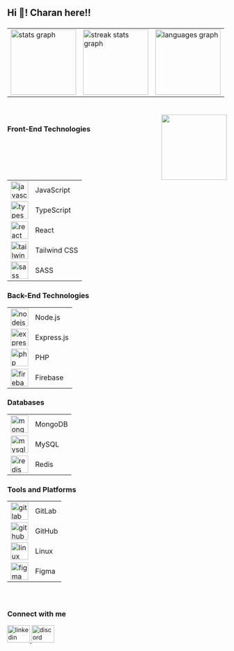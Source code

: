 <h2 align="left">Hi 👋! Charan here!!</h2>

###

<div align="center">
  <table>
    <tr>
      <td>
        <img src="https://github-readme-stats.vercel.app/api?username=RaiDevX8&theme=dark&hide_border=false&include_all_commits=true&count_private=false" height="150" alt="stats graph" />
      </td>
      <td>
        <img src="https://github-readme-streak-stats.herokuapp.com/?user=RaiDevX8&theme=dark&hide_border=false" height="150" alt="streak stats graph" />
      </td>
      <td>
        <img src="https://github-readme-stats.vercel.app/api/top-langs/?username=RaiDevX8&theme=dark&hide_border=false&include_all_commits=true&count_private=false&layout=compact" height="150" alt="languages graph" />
      </td>
    </tr>
  </table>
</div>

###

<br clear="both">

<img align="right" height="150" src="https://media.giphy.com/media/suqg0jRPpDMze/giphy.gif?cid=790b7611t7ans4i8rnd3h0vnusuhys8iqsxqjg8kt4qvoa5q&ep=v1_gifs_search&rid=giphy.gif&ct=g" />

###

<div align="left">
  <h3>Front-End Technologies</h3>
  <table>
    <tr>
      <td><img src="https://cdn.jsdelivr.net/gh/devicons/devicon/icons/javascript/javascript-original.svg" height="40" alt="javascript logo" /></td>
      <td>JavaScript</td>
    </tr>
    <tr>
      <td><img src="https://cdn.jsdelivr.net/gh/devicons/devicon/icons/typescript/typescript-original.svg" height="40" alt="typescript logo" /></td>
      <td>TypeScript</td>
    </tr>
    <tr>
      <td><img src="https://cdn.jsdelivr.net/gh/devicons/devicon/icons/react/react-original.svg" height="40" alt="react logo" /></td>
      <td>React</td>
    </tr>
    <tr>
      <td><img src="https://cdn.jsdelivr.net/gh/devicons/devicon/icons/tailwindcss/tailwindcss-original-wordmark.svg" height="40" alt="tailwindcss logo" /></td>
      <td>Tailwind CSS</td>
    </tr>
    <tr>
      <td><img src="https://cdn.jsdelivr.net/gh/devicons/devicon/icons/sass/sass-original.svg" height="40" alt="sass logo" /></td>
      <td>SASS</td>
    </tr>
  </table>
</div>

<div align="left">
  <h3>Back-End Technologies</h3>
  <table>
    <tr>
      <td><img src="https://cdn.jsdelivr.net/gh/devicons/devicon/icons/nodejs/nodejs-original.svg" height="40" alt="nodejs logo" /></td>
      <td>Node.js</td>
    </tr>
    <tr>
      <td><img src="https://cdn.jsdelivr.net/gh/devicons/devicon/icons/express/express-original.svg" height="40" alt="express logo" /></td>
      <td>Express.js</td>
    </tr>
    <tr>
      <td><img src="https://cdn.jsdelivr.net/gh/devicons/devicon/icons/php/php-original.svg" height="40" alt="php logo" /></td>
      <td>PHP</td>
    </tr>
    <tr>
      <td><img src="https://cdn.jsdelivr.net/gh/devicons/devicon/icons/firebase/firebase-plain.svg" height="40" alt="firebase logo" /></td>
      <td>Firebase</td>
    </tr>
  </table>
</div>

<div align="left">
  <h3>Databases</h3>
  <table>
    <tr>
      <td><img src="https://cdn.jsdelivr.net/gh/devicons/devicon/icons/mongodb/mongodb-original.svg" height="40" alt="mongodb logo" /></td>
      <td>MongoDB</td>
    </tr>
    <tr>
      <td><img src="https://cdn.jsdelivr.net/gh/devicons/devicon/icons/mysql/mysql-original.svg" height="40" alt="mysql logo" /></td>
      <td>MySQL</td>
    </tr>
    <tr>
      <td><img src="https://cdn.jsdelivr.net/gh/devicons/devicon/icons/redis/redis-original.svg" height="40" alt="redis logo" /></td>
      <td>Redis</td>
    </tr>
  </table>
</div>

<div align="left">
  <h3>Tools and Platforms</h3>
  <table>
    <tr>
      <td><img src="https://cdn.jsdelivr.net/gh/devicons/devicon/icons/gitlab/gitlab-original.svg" height="40" alt="gitlab logo" /></td>
      <td>GitLab</td>
    </tr>
    <tr>
      <td><img src="https://cdn.jsdelivr.net/gh/devicons/devicon/icons/github/github-original.svg" height="40" alt="github logo" /></td>
      <td>GitHub</td>
    </tr>
    <tr>
      <td><img src="https://cdn.jsdelivr.net/gh/devicons/devicon/icons/linux/linux-original.svg" height="40" alt="linux logo" /></td>
      <td>Linux</td>
    </tr>
    <tr>
      <td><img src="https://cdn.jsdelivr.net/gh/devicons/devicon/icons/figma/figma-original.svg" height="40" alt="figma logo" /></td>
      <td>Figma</td>
    </tr>
  </table>
</div>

###

<br clear="both">

###

<div align="left">
  <h3>Connect with me</h3>
  <a href="https://www.linkedin.com/in/charan-rai2024/" target="_blank">
    <img src="https://raw.githubusercontent.com/maurodesouza/profile-readme-generator/master/src/assets/icons/social/linkedin/default.svg" width="52" height="40" alt="linkedin logo" />
  </a>
  <a href="https://discordapp.com/users/charan_rai" target="_blank">
    <img src="https://raw.githubusercontent.com/maurodesouza/profile-readme-generator/master/src/assets/icons/social/discord/default.svg" width="52" height="40" alt="discord logo" />
  </a>
</div>

###

